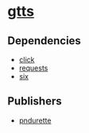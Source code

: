 # [gtts](https://pypi.org/project/gtts)

## Dependencies
- [click](packages/c/click.md)
- [requests](packages/r/requests.md)
- [six](packages/s/six.md)



## Publishers
- [pndurette](https://pypi.org/user/pndurette)

